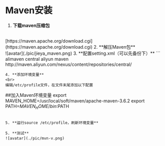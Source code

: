 # Maven安装
1. **下载maven压缩包**
<br>
[https://maven.apache.org/download.cgi](https://maven.apache.org/download.cgi)
2. **解压Maven包**
<br>
![avatar](./pic/jieya_maven.png)
3. **配置setting.xml（可以先备份下）**
```
    <!--添加阿里云镜像 -->
    <mirror>
        <id>alimaven</id>
        <mirrorOf>central</mirrorOf>
        <name>aliyun maven</name>
        <url>http://maven.aliyun.com/nexus/content/repositories/central/</url>
    </mirror>

```
4. **添加环境变量**
<br>
编辑/etc/profile文件，在文件末尾添加以下配置
```
##加入Maven环境变量
export MAVEN_HOME=/usr/local/soft/maven/apache-maven-3.6.2
export PATH=$MAVEN_HOME/bin:$PATH
```

5. **运行source /etc/profile，刷新环境变量**

5. **测试**
![avatar](./pic/mvn-v.png)